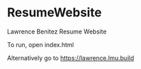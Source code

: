 # ResumeWebsite
Lawrence Benitez Resume Website

To run, open index.html

Alternatively go to https://lawrence.lmu.build
